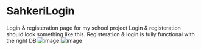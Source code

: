 # SahkeriLogin
Login &amp; registeration page for my school project
Login & registeration should look something like this. 
Registeration & login is fully functional with the right DB 
![image](https://user-images.githubusercontent.com/80245457/203034771-41a2dda8-7fe6-49aa-8127-a1963e34120e.png)
![image](https://user-images.githubusercontent.com/80245457/203034805-3a0c423a-63b6-436a-ab34-750ab7e9a878.png)
